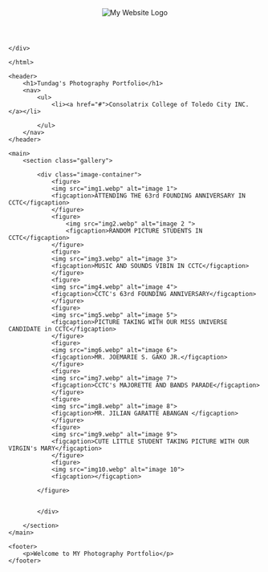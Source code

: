 <!DOCTYPE html>
<html lang="en">
<head>
    <meta charset="UTF-8">
    <meta name="viewport" content="width=device-width, initial-scale=1.0">
    <title>Photography Portfolio</title>
    <link rel="stylesheet" type="text/css" href="style.css">
</head>
<body>
    <header>
        <div class="logo">
            <img src="logo.png" alt="My Website Logo">
        </div>
        <!-- Other header content -->
    </header>
        
    </div>
    
    </html>
    
    <header>
        <h1>Tundag's Photography Portfolio</h1>
        <nav>
            <ul>
                <li><a href="#">Consolatrix College of Toledo City INC.</a></li>
               
            </ul>
        </nav>
    </header>

    <main>
        <section class="gallery">
           
            <div class="image-container">
                <figure>
                <img src="img1.webp" alt="image 1">
                <figcaption>ATTENDING THE 63rd FOUNDING ANNIVERSARY IN CCTC</figcaption>
                </figure>
                <figure>
                    <img src="img2.webp" alt="image 2 ">
                    <figcaption>RANDOM PICTURE STUDENTS IN CCTC</figcaption>
                </figure>
                <figure>
                <img src="img3.webp" alt="image 3">
                <figcaption>MUSIC AND SOUNDS VIBIN IN CCTC</figcaption>
                </figure>
                <figure>
                <img src="img4.webp" alt="image 4">
                <figcaption>CCTC's 63rd FOUNDING ANNIVERSARY</figcaption>
                </figure>
                <figure>
                <img src="img5.webp" alt="image 5">
                <figcaption>PICTURE TAKING WITH OUR MISS UNIVERSE CANDIDATE in CCTC</figcaption>
                </figure>
                <figure>
                <img src="img6.webp" alt="image 6">
                <figcaption>MR. JOEMARIE S. GAKO JR.</figcaption>
                </figure>
                <figure>
                <img src="img7.webp" alt="image 7">
                <figcaption>CCTC's MAJORETTE AND BANDS PARADE</figcaption>
                </figure>
                <figure>
                <img src="img8.webp" alt="image 8">
                <figcaption>MR. JILIAN GARATTE ABANGAN </figcaption>
                </figure>
                <figure>
                <img src="img9.webp" alt="image 9">
                <figcaption>CUTE LITTLE STUDENT TAKING PICTURE WITH OUR VIRGIN's MARY</figcaption>
                </figure>
                <figure>
                <img src="img10.webp" alt="image 10">
                <figcaption></figcaption>
           
            </figure>


            </div>
          
        </section>
    </main>

    <footer>
        <p>Welcome to MY Photography Portfolio</p>
    </footer>
</body>
</html>
            
            

               
        
                
                
